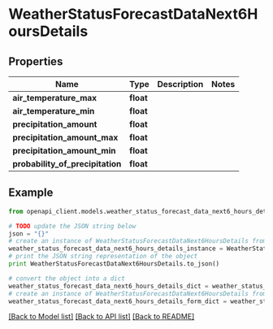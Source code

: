 # WeatherStatusForecastDataNext6HoursDetails


## Properties
Name | Type | Description | Notes
------------ | ------------- | ------------- | -------------
**air_temperature_max** | **float** |  | 
**air_temperature_min** | **float** |  | 
**precipitation_amount** | **float** |  | 
**precipitation_amount_max** | **float** |  | 
**precipitation_amount_min** | **float** |  | 
**probability_of_precipitation** | **float** |  | 

## Example

```python
from openapi_client.models.weather_status_forecast_data_next6_hours_details import WeatherStatusForecastDataNext6HoursDetails

# TODO update the JSON string below
json = "{}"
# create an instance of WeatherStatusForecastDataNext6HoursDetails from a JSON string
weather_status_forecast_data_next6_hours_details_instance = WeatherStatusForecastDataNext6HoursDetails.from_json(json)
# print the JSON string representation of the object
print WeatherStatusForecastDataNext6HoursDetails.to_json()

# convert the object into a dict
weather_status_forecast_data_next6_hours_details_dict = weather_status_forecast_data_next6_hours_details_instance.to_dict()
# create an instance of WeatherStatusForecastDataNext6HoursDetails from a dict
weather_status_forecast_data_next6_hours_details_form_dict = weather_status_forecast_data_next6_hours_details.from_dict(weather_status_forecast_data_next6_hours_details_dict)
```
[[Back to Model list]](../README.md#documentation-for-models) [[Back to API list]](../README.md#documentation-for-api-endpoints) [[Back to README]](../README.md)



